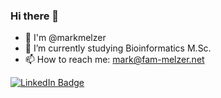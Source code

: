 ### Hi there 👋

<!--
**markmelzer/markmelzer** is a ✨ _special_ ✨ repository because its `README.md` (this file) appears on your GitHub profile.

Here are some ideas to get you started:
-->

- 👋 I'm @markmelzer
- 🌱 I’m currently studying Bioinformatics M.Sc.
- 📫 How to reach me: mark@fam-melzer.net

<div id="badges">
  <a href="https://www.linkedin.com/in/mark-melzer-874b041ba/">
  <img src="https://img.shields.io/badge/LinkedIn-blue?style=for-the-badge&logo=linkedin&logoColor=white" alt="LinkedIn Badge"/>
</div>
